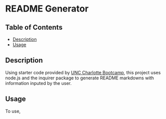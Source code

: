 # README Generator

## Table of Contents
- [Description](#description)
- [Usage](#usage)

## Description

Using starter code provided by [UNC Charlotte Bootcamp](https://github.com/coding-boot-camp/potential-enigma), this project uses node.js and the inquirer package to generate README markdowns with information inputed by the user. 

## Usage

To use, 
